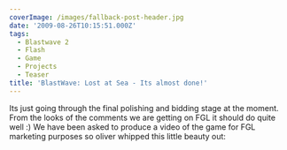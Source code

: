 ```yaml
---
coverImage: /images/fallback-post-header.jpg
date: '2009-08-26T10:15:51.000Z'
tags:
  - Blastwave 2
  - Flash
  - Game
  - Projects
  - Teaser
title: 'BlastWave: Lost at Sea - Its almost done!'
---
```


Its just going through the final polishing and bidding stage at the moment. From the looks of the comments we are getting on FGL it should do quite well :) We have been asked to produce a video of the game for FGL marketing purposes so oliver whipped this little beauty out:

<!-- more -->

<object classid="clsid:d27cdb6e-ae6d-11cf-96b8-444553540000" width="640" height="505" codebase="https://download.macromedia.com/pub/shockwave/cabs/flash/swflash.cab#version=6,0,40,0"><param name="allowFullScreen" value="true" /><param name="allowscriptaccess" value="always" /><param name="src" value="https://www.youtube.com/v/fedXnYSmr70&amp;hl=en&amp;fs=1&amp;" /><param name="allowfullscreen" value="true" /><embed type="application/x-shockwave-flash" width="640" height="505" src="https://www.youtube.com/v/fedXnYSmr70&amp;hl=en&amp;fs=1&amp;" allowscriptaccess="always" allowfullscreen="true"></embed></object>
